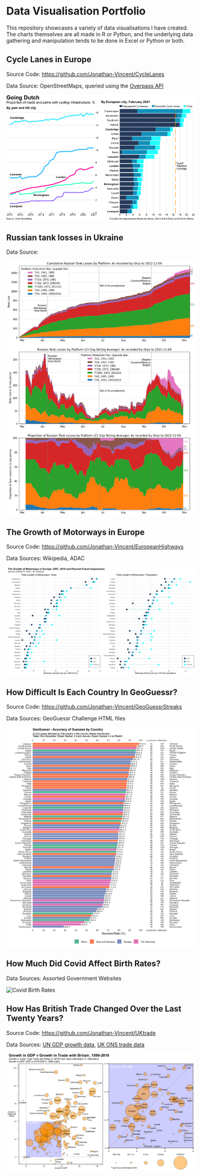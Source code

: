 # Data Visualisation Portfolio

This repository showcases a variety of data visualisations I have created. The charts themselves are all made in R or Python, and the underlying data gathering and manipulation tends to be done in Excel or Python or both.

## Cycle Lanes in Europe
Source Code: https://github.com/Jonathan-Vincent/CycleLanes

Data Source: OpenStreetMaps, queried using the [Overpass API](https://wiki.openstreetmap.org/wiki/Overpass_API)

![Cycle Lanes](https://raw.githubusercontent.com/Jonathan-Vincent/CycleLanes/main/CycleChart.png)

## Russian tank losses in Ukraine
Data Source: 

![Ukraine Losses](https://raw.githubusercontent.com/Jonathan-Vincent/DataVisualisationPortfolio/main/Cumulative%20and%20Proportional.png)

## The Growth of Motorways in Europe
Source Code: https://github.com/Jonathan-Vincent/EuropeanHighways

Data Sources: Wikipedia, ADAC

![The Growth of Motorways in Europe](https://raw.githubusercontent.com/Jonathan-Vincent/DataVisualisationPortfolio/main/European%20Motorways.png)

## How Difficult Is Each Country In GeoGuessr?
Source Code: https://github.com/Jonathan-Vincent/GeoGuessrStreaks

Data Sources: GeoGuessr Challenge HTML files

![GeoGuessr](https://raw.githubusercontent.com/Jonathan-Vincent/GeoGuessrStreaks/master/barplot%20long.png)

## How Much Did Covid Affect Birth Rates?
Data Sources: Assorted Government Websites

![Covid Birth Rates](https://raw.githubusercontent.com/Jonathan-Vincent/GeoGuessrStreaks/master/conception.png)


## How Has British Trade Changed Over the Last Twenty Years?
Source Code: https://github.com/Jonathan-Vincent/UKtrade

Data Sources: [UN GDP growth data](https://unstats.un.org/unsd/amaapi/api/file/24), [UK ONS trade data](https://www.ons.gov.uk/businessindustryandtrade/internationaltrade/datasets/uktotaltradeallcountriesnonseasonallyadjusted)

![Correlation](https://raw.githubusercontent.com/Jonathan-Vincent/DataVisualisationPortfolio/main/The%20Future%20of%20British%20Trade%20Graph%202.png)
